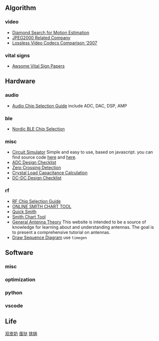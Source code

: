 
## Algorithm
### video
- [Diamond Search for Motion Estimation](./algorithm/video/Diamond%20Search%20for%20Motion%20Estimation.md)
- [JPEG2000 Related Company](./algorithm/video/JPEG2000%20Related%20Company.md)
- [Lossless Video Codecs Comparison ‘2007](./algorithm/video/Lossless%20Video%20Codecs%20Comparison%20‘2007.md)
### vital signs
- [Awsome Vital Sign Papers](./algorithm/vital%20signs/Awsome%20Vital%20Sign%20Papers.md)
## Hardware
### audio
- [Audio Chip Selection Guide](./hardware/audio/Audio%20Chip%20Selection%20Guide.md) include ADC, DAC, DSP, AMP
### ble
- [Nordic BLE Chip Selection](./hardware/ble/Nordic%20BLE%20Chip%20Selection.md)
### misc
- [Circuit Simulator](http://scratch.trtos.com/circuitjs.html) Simple and easy to use, based on javascript. you can find source code [here](https://github.com/pfalstad/circuitjs1) and [here](https://github.com/sharpie7/circuitjs1).
- [ADC Design Checklist](./hardware/misc/ADC%20Design%20Checklist.md)
- [Zero Crossing Detection](./hardware/misc/Zero%20Crossing%20Detection.md)
- [Crystal Load Capacitance Calculation](./hardware/misc/Crystal%20Load%20Capacitance%20Calculation.md)
- [DC-DC Design Checklist](./hardware/misc/DC-DC%20Design%20Checklist.md)
### rf
- [RF Chip Selection Guide](./hardware/rf/RF%20Chip%20Selection%20Guide.md)
- [ONLINE SMITH CHART TOOL](https://www.will-kelsey.com/smith_chart/)
- [Quick Smith](https://quicksmith.online/)
- [Smith Chart Tool](https://www.microwaves101.com/smith-chart/smith-chart-tool-v1)
- [General Antenna Theory](https://www.antenna-theory.com/) This website is intended to be a source of knowledge for learning about and understanding antennas. The goal is to present a comprehensive tutorial on antennas.
- [Draw Sequence Diagram](https://zhuanlan.zhihu.com/p/41319539) use `timegen`
## Software
### misc
### optimization
### python
### vscode
## Life
[双皮奶](https://www.zhihu.com/question/24144394/answer/2726927240)
[蛋挞](https://zhuanlan.zhihu.com/p/37249930)
[铁锅](https://www.zhihu.com/question/33413700/answer/1702704995)
